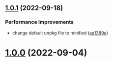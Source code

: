 ## [1.0.1](https://github.com/cherjs/cher/compare/v1.0.0...v1.0.1) (2022-09-18)


### Performance Improvements

* change default unpkg file to minified ([ae1389e](https://github.com/cherjs/cher/commit/ae1389e2768c7597fa53d55e5de44d86b46d7303))



# [1.0.0](https://github.com/cherjs/cher/tree/v1.0.0) (2022-09-04)



